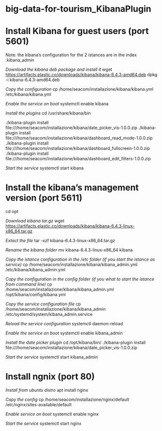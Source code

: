 # big-data-for-tourism_KibanaPlugin

# Install Kibana for guest users (port 5601)

Note: the kibana’s configuration for the 2 istances are in the index .kibana_admin

*Download the kibana deb package and install it*
wget https://artifacts.elastic.co/downloads/kibana/kibana-6.4.3-amd64.deb
dpkg -i kibana-6.4.3-amd64.deb

*Copy the configuration*
cp /home/seacom/installazione/kibana/kibana.yml /etc/kibana/kibana.yml

*Enable the service on boot*
systemctl enable kibana

*Install the plugins*
cd /usr/share/kibana/bin

./kibana-plugin install file:///home/seacom/installazione/kibana/date_picker_vis-1.0.0.zip 
./kibana-plugin install file:///home/seacom/installazione/kibana/dashboard_read_mode-1.0.0.zip 
./kibana-plugin install file:///home/seacom/installazione/kibana/dashboard_fullscreen-1.0.0.zip
./kibana-plugin install file:///home/seacom/installazione/kibana/dashboard_edit_filters-1.0.0.zip

*Start the service*
systemctl start kibana

# Install the kibana’s management version (port 5611)

cd opt

*Download  kibana tar.gz*
wget https://artifacts.elastic.co/downloads/kibana/kibana-6.4.3-linux-x86_64.tar.gz

*Extact the file*
tar -xzf kibana-6.4.3-linux-x86_64.tar.gz

*Rename the kibana folder*
mv kibana-6.4.3-linux-x86_64 kibana

*Copy the istance configuration in the /etc folder (if you start the istance as service)*
cp /home/seacom/installazione/kibana/kibana_admin.yml /etc/kibana/kibana_admin.yml

*Copy the configuration in the config folder (if you what to start the istance from command line)*
cp /home/seacom/installazione/kibana/kibana_admin.yml /opt/kibana/config/kibana.yml

*Copy the service configuration file*
cp /home/seacom/installazione/kibana/kibana_admin /etc/systemd/system/kibana_admin.service

*Reload the service configuration*
systemctl daemon-reload 

*Enable the service on boot*
systemctl enable kibana_admin

*Install the date picker plugin*
cd /opt/kibana/bin/
./kibana-plugin install file:///home/seacom/installazione/kibana/date_picker_vis-1.0.0.zip 

*Start the service*
systemctl start kibana_admin


# Install ngnix (port 80) #

*Install from ubuntu distro*
apt install nginx

*Copy the config*
cp /home/seacom/installazione/nginx/default /etc/nginx/sites-available/default

*Enable service on boot*
systemctl enable nginx

*Start the service*
systemctl start nginx
